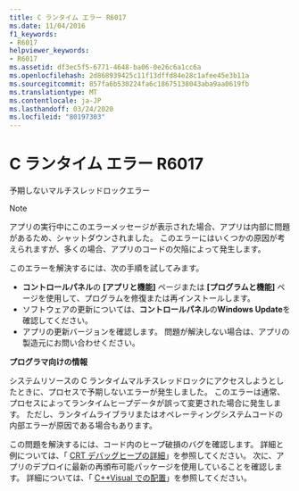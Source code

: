 ```yaml
---
title: C ランタイム エラー R6017
ms.date: 11/04/2016
f1_keywords:
- R6017
helpviewer_keywords:
- R6017
ms.assetid: df3ec5f5-6771-4648-ba06-0e26c6a1cc6a
ms.openlocfilehash: 2d868939425c11f13dffd84e28c1afee45e3b11a
ms.sourcegitcommit: 857fa6b530224fa6c18675138043aba9aa0619fb
ms.translationtype: MT
ms.contentlocale: ja-JP
ms.lasthandoff: 03/24/2020
ms.locfileid: "80197303"
---
```

# <a name="c-runtime-error-r6017"></a>C ランタイム エラー R6017

予期しないマルチスレッドロックエラー

> [!NOTE]
> アプリの実行中にこのエラーメッセージが表示された場合、アプリは内部に問題があるため、シャットダウンされました。 このエラーにはいくつかの原因が考えられますが、多くの場合、アプリのコードの欠陥によって発生します。
>
> このエラーを解決するには、次の手順を試してみます。
>
> - **コントロールパネル**の **[アプリと機能]** ページまたは **[プログラムと機能]** ページを使用して、プログラムを修復または再インストールします。
> - ソフトウェアの更新については、**コントロールパネル**の**Windows Update**を確認してください。
> - アプリの更新バージョンを確認します。 問題が解決しない場合は、アプリの製造元にお問い合わせください。

**プログラマ向けの情報**

システムリソースの C ランタイムマルチスレッドロックにアクセスしようとしたときに、プロセスで予期しないエラーが発生しました。 このエラーは通常、プロセスによってランタイムヒープデータが誤って変更された場合に発生します。 ただし、ランタイムライブラリまたはオペレーティングシステムコードの内部エラーが原因である場合もあります。

この問題を解決するには、コード内のヒープ破損のバグを確認します。 詳細と例については、「 [CRT デバッグヒープの詳細](/visualstudio/debugger/crt-debug-heap-details)」を参照してください。 次に、アプリのデプロイに最新の再頒布可能パッケージを使用していることを確認します。 詳細については、「 [ C++Visual での配置](../../windows/deployment-in-visual-cpp.md)」を参照してください。
